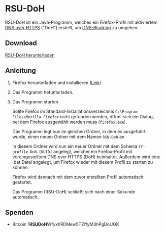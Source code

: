 # RSU-DoH
RSU-DoH ist ein Java-Programm, welches ein Firefox-Profil mit aktiviertem [DNS over HTTPS](https://en.wikipedia.org/wiki/DNS_over_HTTPS) ("DoH") erstellt, um [DNS-Blocking](https://en.wikipedia.org/wiki/DNS_blocking) zu umgehen.

## Download
[RSU-DoH herunterladen](https://github.com/rsu-agar/agar/releases/download/v1.0/RSU-DoH.jar "RSU-DoH herunterladen")

## Anleitung

1. Firefox herunterladen und installieren ([Link](https://www.mozilla.org/de/firefox/new/))
2. Das Programm hetunterladen.
3. Das Programm starten.
   
   Sollte Firefox im Standard-Installationsverzeichnis `C:\Program Files\Mozilla Firefox` nicht gefunden werden, öffnet sich ein Dialog, bei dem Firefox ausgewählt werden muss (`firefox.exe`).
   
   Das Programm legt nun im gleichen Ordner, in dem es ausgeführt wurde, einen neuen Ordner mit dem Namen `RSU-DoH` an.

   In diesem Ordner wird nun ein neuer Ordner mit dem Schema `ff-profile-DoH-[UUID]` angelegt, welcher ein Firefox-Profil mit voreingestelltem DNS over HTTPS (DoH) beinhaltet. Außerdem wird eine .bat Datei angelegt, um Firefox wieder mit diesem Profil zu starten zu können.

   Firefox wird dannach mit dem zuvor erstellten Profil automatisch gestartet.

   Das Programm (RSU-DoH) schließt sich nach einer Sekunde automatisch.


## Spenden
* Bitcoin 1**RSUDoH**WfyxhRDMew5TZffyM3hPgDoUGK
